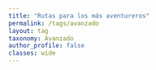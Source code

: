 ```yaml
---
title: "Rutas para los más aventureros"
permalink: /tags/avanzado
layout: tag
taxonomy: Avanzado
author_profile: false
classes: wide
---
```

